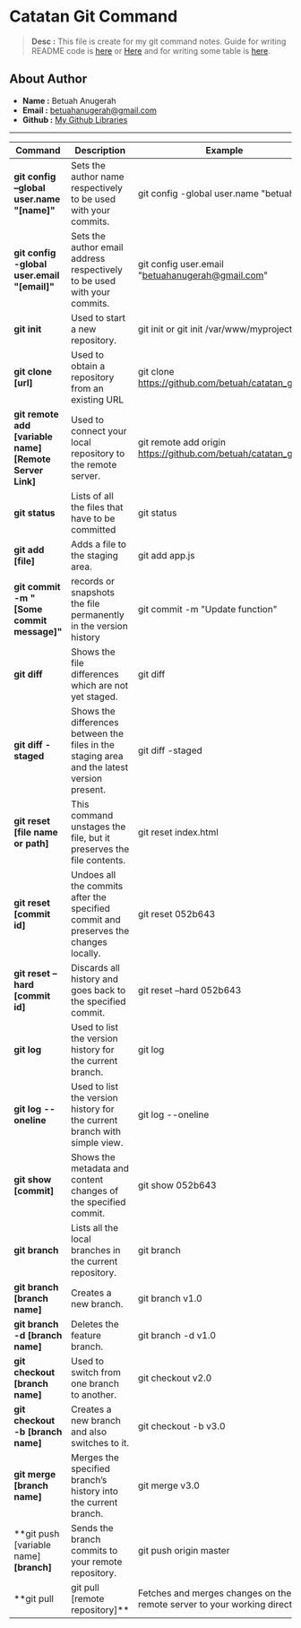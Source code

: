 # Catatan Git Command
> **Desc :** This file is create for my git command notes. Guide for writing README code is [here](https://guides.github.com/features/mastering-markdown/#what) or [Here](https://help.github.com/en/github/writing-on-github/basic-writing-and-formatting-syntax) and for writing some table is [here](https://help.github.com/en/github/writing-on-github/organizing-information-with-tables).

## About Author
- **Name :** Betuah Anugerah
- **Email :** betuahanugerah@gmail.com
- **Github :** [My Github Libraries](https://github.com/betuah/)
<hr>

| Command                               | Description                         | Example                                                |
| ------------------------------------- | ----------------------------------- | ------------------------------------------------------ |
| **git config –global user.name "[name]"** | Sets the author name respectively to be used with your commits. | git config -global user.name "betuah" |
| **git config -global user.email "[email]"** | Sets the author email address respectively to be used with your commits. | git config user.email "betuahanugerah@gmail.com" |
| **git init**   | Used to start a new repository.       | git init or git init /var/www/myproject   |
| **git clone [url]**  | Used to obtain a repository from an existing URL  | git clone https://github.com/betuah/catatan_git.git |
| **git remote add [variable name]** **[Remote Server Link]** | Used to connect your local repository to the remote server. | git remote add origin https://github.com/betuah/catatan_git.git |
| **git status** | Lists of all the files that have to be committed | git status |
| **git add [file]** | Adds a file to the staging area. | git add app.js |
| **git commit -m "[Some commit message]"** | records or snapshots the file permanently in the version history | git commit -m "Update function" |
| **git diff** | Shows the file differences which are not yet staged. | git diff |
| **git diff -staged** | Shows the differences between the files in the staging area and the latest version present. | git diff -staged |
| **git reset [file name or path]** | This command unstages the file, but it preserves the file contents. | git reset index.html |
| **git reset [commit id]** | Undoes all the commits after the specified commit and preserves the changes locally. | git reset 052b643 |
| **git reset –hard [commit id]** | Discards all history and goes back to the specified commit. | git reset –hard 052b643 |
| **git log** | Used to list the version history for the current branch. | git log |
| **git log --oneline** | Used to list the version history for the current branch with simple view. | git log --oneline |
| **git show [commit]** | Shows the metadata and content changes of the specified commit. | git show 052b643 |
| **git branch** | Lists all the local branches in the current repository. | git branch |
| **git branch [branch name]** | Creates a new branch. | git branch v1.0 |
| **git branch -d [branch name]** | Deletes the feature branch. | git branch -d v1.0 |
| **git checkout [branch name]** | Used to switch from one branch to another. | git checkout v2.0 |
| **git checkout -b [branch name]** | Creates a new branch and also switches to it. | git checkout -b v3.0 |
| **git merge [branch name]** | Merges the specified branch’s history into the current branch. | git merge v3.0 |
| **git push [variable name] **[branch]** | Sends the branch commits to your remote repository. | git push origin master |
| **git pull | git pull [remote repository]** | Fetches and merges changes on the remote server to your working directory. | git pull |
